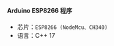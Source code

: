 <!--
 * @Author: Kingtous
 * @Date: 2020-04-05 00:03:45
 * @LastEditors: Kingtous
 * @LastEditTime: 2020-04-05 00:05:09
 * @Description: Kingtous' Code
 -->
#### Arduino ESP8266 程序

- 芯片：`ESP8266 (NodeMcu、CH340)`
- 语言：C++ 17
